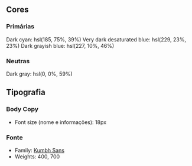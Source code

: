 ## Cores

### Primárias

Dark cyan: hsl(185, 75%, 39%)
Very dark desaturated blue: hsl(229, 23%, 23%)
Dark grayish blue: hsl(227, 10%, 46%)

### Neutras

Dark gray: hsl(0, 0%, 59%)

## Tipografia

### Body Copy

- Font size (nome e informações): 18px

### Fonte

- Family: [Kumbh Sans](https://fonts.google.com/specimen/Kumbh+Sans)
- Weights: 400, 700
